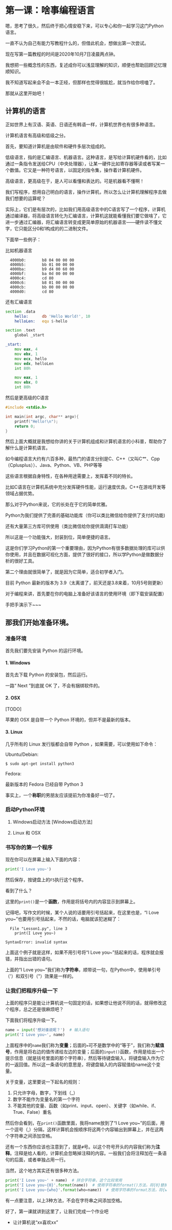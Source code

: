 # 第一课：啥事编程语言

嗯，思考了很久，然后终于把心情安稳下来，可以专心和你一起学习这门Python语言。

一直不认为自己有能力写教程什么的，但借此机会，想做出第一次尝试。

现在写第一篇教程的时间是2020年10月7日凌晨两点钟。

我想把一些概念性的东西，复述成你可以浅显理解的知识，顺便也帮助回顾记忆理顺知识。

我不知道写起来会不会一本正经，但那样也觉得很尴尬，就当作给你唠嗑了。

那就从这里开始吧！

## 计算机的语言

正如世界上有汉语、英语、日语还有韩语一样，计算机世界也有很多种语言。

计算机语言有高级和低级之分。

首先，要知道计算机是由软件和硬件多层次组成的。

低级语言，指的是汇编语言、机器语言。这种语言，是写给计算机硬件看的，比如通过一条指令发送给CPU（中央处理器），让某一硬件比如寄存器等读或者写某一个数值。它又是一种符号语言，以固定的指令集，操作着计算机硬件。

高级语言，更高级在于，是人可以看懂和表达的。可是机器看不懂啊！

我们写程序，想用自己明白的语言，操作计算机，所以怎么让计算机理解程序去做我们想要的运算呢？

实际上，它们是有层次的，比如我们用高级语言中的C语言写了一个程序，计算机通过编译器，将高级语言转化为汇编语言，计算机这就能看懂我们要它做啥了，它进一步通过汇编器，将汇编语言转变成更简单原始的机器语言——硬件读不懂文字，它只能区分0和1构成的的二进制文件。

下面举一些例子：

比如机器语言

```
  4000b0:       b8 04 00 00 00
  4000b5:       bb 01 00 00 00
  4000ba:       b9 d4 00 60 00
  4000bf:       ba 0d 00 00 00
  4000c4:       cd 80
  4000c6:       b8 01 00 00 00
  4000cb:       bb 00 00 00 00
  4000d0:       cd 80
```

还有汇编语言

```asm
section .data
    hello:      db 'Hello World!', 10
    helloLen:   equ $-hello

section .text
    global _start

_start:
    mov eax, 4
    mov ebx, 1
    mov ecx, hello
    mov edx, helloLen
    int 80h

    mov eax, 1
    mov ebx, 0
    int 80h
```

然后是更高级的C语言

```c
#include <stdio.h>

int main(int argc, char** argv){
    printf("Hello!\n");
    return 0;
}
```

然后上面大概就是我想给你讲的关于计算机组成和计算机语言的小科普，帮助你了解什么是计算机语言。

如今编程语言大约有六百多种，最热门的语言分别是C、C++（又叫C艹、Cpp（Cplusplus））、Java、Python、VB、PHP等等

这些语言根据自身特性，在各种用途需要上，发挥着不同的特长。

比如C语言在计算机系统中充分发挥硬件性能，运行速度优良。C++在游戏开发等领域占据优势。

那么对于Python来说，它的长处在于它的简单优雅。

Python为我们提供了完善的基础功能库（你可以类比微信给你提供了支付的功能)

还有大量第三方库可供使用（类比微信给你提供滴滴打车功能）

所以这是一个功能强大，封装到位，简单便捷的语言。

这是你们学习Python的第一个重要理由，因为Python有很多数据处理的库可以供你使用，并且在数据可视化方面，提供了很好的接口，所以学Python是做数据分析的很好工具。

第二个理由就很简单了，就是因为它简单，适合初学者入门。

目前 Python 最新的版本为 3.9（太离谱了，前天还是3.8来着，10月5号刚更新）

对于编程来讲，首先要在你的电脑上准备好该语言的使用环境（即下载安装配置）

手把手演示下~~~

## 那我们开始准备环境。

### 准备环境

首先我们要先安装 Python 的运行环境。

#### 1. Windows

首先去下载 Python 的安装包，然后运行。

一路“ Next ”到底就 OK 了，不会有捆绑软件的。

#### 2. OSX  
[TODO]

苹果的 OSX 是自带一个 Python 环境的，但并不是最新的版本。

#### 3. Linux
几乎所有的 Linux 发行版都会自带 Python ，如果需要，可以使用如下命令：

Ubuntu/Debian:
```bash
$ sudo apt-get install python3
```

Fedora:

最新版本的 Fedora 已经自带 Python 3

事实上，一个**称职**的男朋友应该提前为你准备好一切了。

### 启动Python环境

1. Windows启动方法
[Windows启动方法]

2. Linux 和 OSX

### 书写你的第一个程序

现在你可以在屏幕上输入下面的内容：

```python
print('I Love you~')
```

然后保存，按键盘上的`F5`执行这个程序。

看到了什么？

这里的`print()`是一个**函数**，作用是将括号内的内容显示到屏幕上。

记得吧，写作文的时候，某个人说的话要用引号括起来，在这里也是，“I Love you~”也要用引号括起来，不然的话，电脑就该犯迷糊了：

```
  File "Lesson1.py", line 3  
    print(I Love you~)  
               ^  
SyntaxError: invalid syntax
```

上面这个例子就是这样，如果不用引号将“I Love you~”括起来的话，程序就会报错，并指出出错的语句。

上面的“I Love you~”我们称为**字符串**，顺带说一句，在Python中，使用单引号（'）和双引号（"）效果是一样的。

### 让我们把程序升级一下

上面的程序只是能让计算机说一句固定的话，如果想让他说不同的话，就得修改这个程序，总之还是很麻烦吧？

下面我们将程序升级一下。

```python
name = input('想对谁说呢？')  # 输入语句
print('I Love you~', name)
```

上面程序中的`name`我们称为**变量**；后面的`=`可不是数学中的“等于”，我们称为**赋值号**，作用是将右边的值传递给左边的变量；后面的`input()`函数，作用是给出一个提示信息（就是括号里面的那个字符串），然后等待键盘输入，将键盘输入作为它的一返回值。所以这一条语句的意思是，将键盘输入的内容赋值给name这个变量。

关于变量，这里要说一下起名的规则：

1. 只允许字母，数字，下划线（_）
2. 数字不能作为变量名的第一个字符
3. 不能其他的变量、函数（如print、input、open）、关键字（如while、if、True、False）重名

然后你会看到，在`print()`函数里面，我将name放到了“I Love you~”的后面，用一个逗号（,）分隔，这样计算机会按顺序将这两个内容输出到屏幕上，并在这两个字符串之间添加空格。

还有一个东西你应该也注意到了，就是`#`号。以这个符号开头的内容我们称为**注释**。注释是给人看的，计算机会忽略掉注释的内容。一般我们会将注释加在一条语句的后面，或者单独占用一行。

当然，这个地方其实还有很多种方法。

```python
print('I Love you~' + name)  # 拼合字符串，这个比较常用
print('I Love you~{0}'.format(name))  # 使用字符串的format()方法，将{0}替换
print('I Love you~{who}'.format(who=name))  # 使用字符串的format方法，将{who}替换
```

有一点要注意，以上3种方法，不会在字符串之间添加空格。

好了，第一课就讲到这里了，让我们完成一个作业吧

* 让计算机说“xx喜欢xx”
